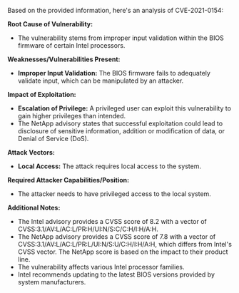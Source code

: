 Based on the provided information, here's an analysis of CVE-2021-0154:

**Root Cause of Vulnerability:**

*   The vulnerability stems from improper input validation within the BIOS firmware of certain Intel processors.

**Weaknesses/Vulnerabilities Present:**

*   **Improper Input Validation:** The BIOS firmware fails to adequately validate input, which can be manipulated by an attacker.

**Impact of Exploitation:**

*   **Escalation of Privilege:** A privileged user can exploit this vulnerability to gain higher privileges than intended.
*   The NetApp advisory states that successful exploitation could lead to disclosure of sensitive information, addition or modification of data, or Denial of Service (DoS).

**Attack Vectors:**

*   **Local Access:** The attack requires local access to the system.

**Required Attacker Capabilities/Position:**

*   The attacker needs to have privileged access to the local system.

**Additional Notes:**

*   The Intel advisory provides a CVSS score of 8.2 with a vector of CVSS:3.1/AV:L/AC:L/PR:H/UI:N/S:C/C:H/I:H/A:H.
*   The NetApp advisory provides a CVSS score of 7.8 with a vector of CVSS:3.1/AV:L/AC:L/PR:L/UI:N/S:U/C:H/I:H/A:H, which differs from Intel's CVSS vector. The NetApp score is based on the impact to their product line.
*   The vulnerability affects various Intel processor families.
*   Intel recommends updating to the latest BIOS versions provided by system manufacturers.